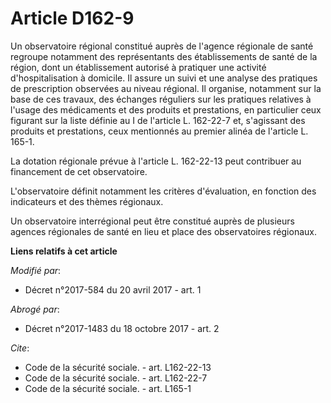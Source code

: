 # Article D162-9

Un observatoire régional constitué auprès de l'agence régionale de santé regroupe notamment des représentants des
établissements de santé de la région, dont un établissement autorisé à pratiquer une activité d'hospitalisation à domicile.
Il assure un suivi et une analyse des pratiques de prescription observées au niveau régional. Il organise, notamment sur la
base de ces travaux, des échanges réguliers sur les pratiques relatives à l'usage des médicaments et des produits et
prestations, en particulier ceux figurant sur la liste définie au I de l'article L. 162-22-7 et, s'agissant des produits et
prestations, ceux mentionnés au premier alinéa de l'article L. 165-1.

La dotation régionale prévue à l'article L. 162-22-13 peut contribuer au financement de cet observatoire.

L'observatoire définit notamment les critères d'évaluation, en fonction des indicateurs et des thèmes régionaux.

Un observatoire interrégional peut être constitué auprès de plusieurs agences régionales de santé en lieu et place des
observatoires régionaux.

**Liens relatifs à cet article**

_Modifié par_:

  - Décret n°2017-584 du 20 avril 2017 - art. 1

_Abrogé par_:

  - Décret n°2017-1483 du 18 octobre 2017 - art. 2

_Cite_:

  - Code de la sécurité sociale. - art. L162-22-13
  - Code de la sécurité sociale. - art. L162-22-7
  - Code de la sécurité sociale. - art. L165-1
